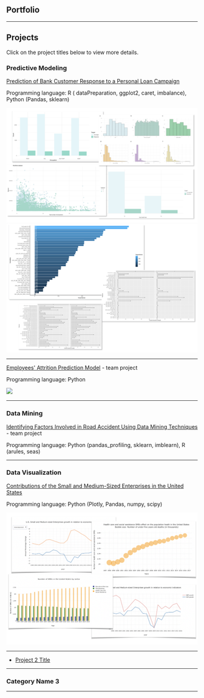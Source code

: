 ## Portfolio

---

## Projects 

Click on the project titles below to view more details.


### Predictive Modeling  

[Prediction of Bank Customer Response to a Personal Loan Campaign](/sample_page)

Programming language: R ( dataPreparation, ggplot2, caret, imbalance),  Python (Pandas, sklearn)

<img src="images/BR-charts overview.png?raw=true"/>
<img src="images/RF-charts overview.png?raw=true"/>

---

[Employees' Attrition Prediction Model](/pdf/sample_presentation.pdf) - team project

Programming language: Python

<img src="images/ezgif.com-gif-maker.gif?raw=true"/> 

---

### Data Mining 

[Identifying Factors Involved in Road Accident Using Data Mining Techniques](/) - team project

Programming language: Python (pandas_profiling, sklearn, imblearn), R (arules, seas) 

<!-- <img src="images/dummy_thumbnail.jpg?raw=true"/> --> 

---

### Data Visualization 

[Contributions of the Small and Medium-Sized Enterprises in the United States](/SME_page)

Programming language: Python (Plotly, Pandas, numpy, scipy)

<img src="images/charts overview.png?raw=true"/>

---


- [Project 2 Title](http://example.com/)

---

### Category Name 3


---
<!-- <p style="font-size:11px">Page template forked from <a href="https://github.com/evanca/quick-portfolio">evanca</a></p> -->
<!-- Remove above link if you don't want to attibute -->
